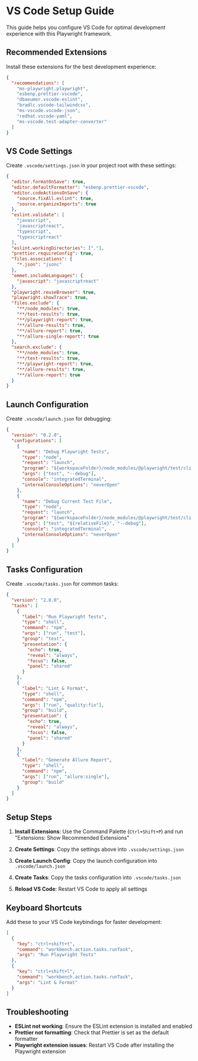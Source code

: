 # VS Code Setup Guide

This guide helps you configure VS Code for optimal development experience with
this Playwright framework.

## Recommended Extensions

Install these extensions for the best development experience:

```json
{
  "recommendations": [
    "ms-playwright.playwright",
    "esbenp.prettier-vscode",
    "dbaeumer.vscode-eslint",
    "bradlc.vscode-tailwindcss",
    "ms-vscode.vscode-json",
    "redhat.vscode-yaml",
    "ms-vscode.test-adapter-converter"
  ]
}
```

## VS Code Settings

Create `.vscode/settings.json` in your project root with these settings:

```json
{
  "editor.formatOnSave": true,
  "editor.defaultFormatter": "esbenp.prettier-vscode",
  "editor.codeActionsOnSave": {
    "source.fixAll.eslint": true,
    "source.organizeImports": true
  },
  "eslint.validate": [
    "javascript",
    "javascriptreact",
    "typescript",
    "typescriptreact"
  ],
  "eslint.workingDirectories": ["."],
  "prettier.requireConfig": true,
  "files.associations": {
    "*.json": "jsonc"
  },
  "emmet.includeLanguages": {
    "javascript": "javascriptreact"
  },
  "playwright.reuseBrowser": true,
  "playwright.showTrace": true,
  "files.exclude": {
    "**/node_modules": true,
    "**/test-results": true,
    "**/playwright-report": true,
    "**/allure-results": true,
    "**/allure-report": true,
    "**/allure-single-report": true
  },
  "search.exclude": {
    "**/node_modules": true,
    "**/test-results": true,
    "**/playwright-report": true,
    "**/allure-results": true,
    "**/allure-report": true
  }
}
```

## Launch Configuration

Create `.vscode/launch.json` for debugging:

```json
{
  "version": "0.2.0",
  "configurations": [
    {
      "name": "Debug Playwright Tests",
      "type": "node",
      "request": "launch",
      "program": "${workspaceFolder}/node_modules/@playwright/test/cli.js",
      "args": ["test", "--debug"],
      "console": "integratedTerminal",
      "internalConsoleOptions": "neverOpen"
    },
    {
      "name": "Debug Current Test File",
      "type": "node",
      "request": "launch",
      "program": "${workspaceFolder}/node_modules/@playwright/test/cli.js",
      "args": ["test", "${relativeFile}", "--debug"],
      "console": "integratedTerminal",
      "internalConsoleOptions": "neverOpen"
    }
  ]
}
```

## Tasks Configuration

Create `.vscode/tasks.json` for common tasks:

```json
{
  "version": "2.0.0",
  "tasks": [
    {
      "label": "Run Playwright Tests",
      "type": "shell",
      "command": "npm",
      "args": ["run", "test"],
      "group": "test",
      "presentation": {
        "echo": true,
        "reveal": "always",
        "focus": false,
        "panel": "shared"
      }
    },
    {
      "label": "Lint & Format",
      "type": "shell",
      "command": "npm",
      "args": ["run", "quality:fix"],
      "group": "build",
      "presentation": {
        "echo": true,
        "reveal": "always",
        "focus": false,
        "panel": "shared"
      }
    },
    {
      "label": "Generate Allure Report",
      "type": "shell",
      "command": "npm",
      "args": ["run", "allure:single"],
      "group": "build"
    }
  ]
}
```

## Setup Steps

1. **Install Extensions**: Use the Command Palette (`Ctrl+Shift+P`) and run
   "Extensions: Show Recommended Extensions"

2. **Create Settings**: Copy the settings above into `.vscode/settings.json`

3. **Create Launch Config**: Copy the launch configuration into
   `.vscode/launch.json`

4. **Create Tasks**: Copy the tasks configuration into `.vscode/tasks.json`

5. **Reload VS Code**: Restart VS Code to apply all settings

## Keyboard Shortcuts

Add these to your VS Code keybindings for faster development:

```json
[
  {
    "key": "ctrl+shift+t",
    "command": "workbench.action.tasks.runTask",
    "args": "Run Playwright Tests"
  },
  {
    "key": "ctrl+shift+l",
    "command": "workbench.action.tasks.runTask",
    "args": "Lint & Format"
  }
]
```

## Troubleshooting

- **ESLint not working**: Ensure the ESLint extension is installed and enabled
- **Prettier not formatting**: Check that Prettier is set as the default
  formatter
- **Playwright extension issues**: Restart VS Code after installing the
  Playwright extension
